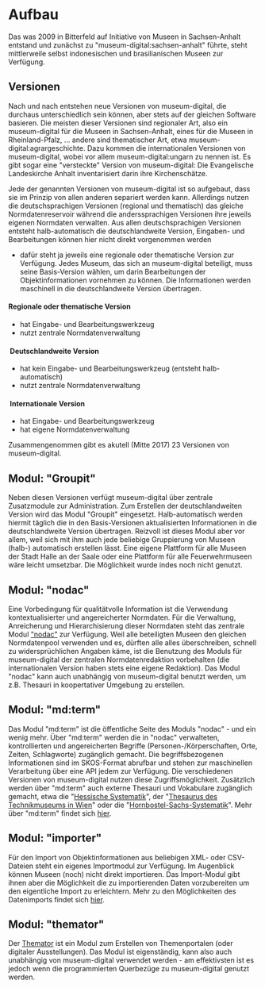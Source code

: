 Aufbau
======

Das was 2009 in Bitterfeld auf Initiative von Museen in Sachsen-Anhalt
entstand und zunächst zu \"museum-digital:sachsen-anhalt\" führte, steht
mittlerweile selbst indonesischen und brasilianischen Museen zur
Verfügung.

Versionen
---------

Nach und nach entstehen neue Versionen von museum-digital, die durchaus
unterschiedlich sein können, aber stets auf der gleichen Software
basieren. Die meisten dieser Versionen sind regionaler Art, also ein
museum-digital für die Museen in Sachsen-Anhalt, eines für die Museen in
Rheinland-Pfalz, \... andere sind thematischer Art, etwa
museum-digital:agrargeschichte. Dazu kommen die internationalen
Versionen von museum-digital, wobei vor allem museum-digital:ungarn zu
nennen ist. Es gibt sogar eine \"versteckte\" Version von
museum-digital: Die Evangelische Landeskirche Anhalt inventarisiert
darin ihre Kirchenschätze.

Jede der genannten Versionen von museum-digital ist so aufgebaut, dass
sie im Prinzip von allen anderen separiert werden kann. Allerdings
nutzen die deutschsprachigen Versionen (regional und thematisch) das
gleiche Normdatenreservoir während die anderssprachigen Versionen ihre
jeweils eigenen Normdaten verwalten. Aus allen deutschsprachigen
Versionen entsteht halb-automatisch die deutschlandweite Version,
Eingaben- und Bearbeitungen können hier nicht direkt vorgenommen werden
- dafür steht ja jeweils eine regionale oder thematische Version zur
Verfügung. Jedes Museum, das sich an museum-digital beteiligt, muss
seine Basis-Version wählen, um darin Bearbeitungen der
Objektinformationen vornehmen zu können. Die Informationen werden
maschinell in die deutschlandweite Version übertragen.

#### Regionale oder thematische Version

-   hat Eingabe- und Bearbeitungswerkzeug
-   nutzt zentrale Normdatenverwaltung

####  Deutschlandweite Version

-   hat kein Eingabe- und Bearbeitungswerkzeug (entsteht
    halb-automatisch)
-   nutzt zentrale Normdatenverwaltung

####  Internationale Version

-   hat Eingabe- und Bearbeitungswerkzeug
-   hat eigene Normdatenverwaltung

Zusammengenommen gibt es akutell (Mitte 2017) 23 Versionen von
museum-digital.

Modul: \"Groupit\"
------------------

Neben diesen Versionen verfügt museum-digital über zentrale Zusatzmodule
zur Administration. Zum Erstellen der deutschlandweiten Version wird das
Modul \"Groupit\" eingesetzt. Halb-automatisch werden hiermit täglich
die in den Basis-Versionen aktualisierten Informationen in die
deutschlandweite Version übertragen. Reizvoll ist dieses Modul aber vor
allem, weil sich mit ihm auch jede beliebige Gruppierung von Museen
(halb-) automatisch erstellen lässt. Eine eigene Plattform für alle
Museen der Stadt Halle an der Saale oder eine Plattform für alle
Feuerwehrmuseen wäre leicht umsetzbar. Die Möglichkeit wurde indes noch
nicht genutzt.

Modul: \"nodac\"
----------------

Eine Vorbedingung für qualitätvolle Information ist die Verwendung
kontextualisierter und angereicherter Normdaten. Für die Verwaltung,
Anreicherung und Hierarchisierung dieser Normdaten steht das zentrale
Modul ["nodac"](../nodac/README.md) zur Verfügung. Weil alle beteiligten Museen den gleichen
Normdatenpool verwenden und es, dürften alle alles überschreiben,
schnell zu widersprüchlichen Angaben käme, ist die Benutzung des Moduls
für museum-digital der zentralen Normdatenredaktion vorbehalten (die
internationalen Version haben stets eine eigene Redaktion). Das Modul
\"nodac\" kann auch unabhängig von museum-digital benutzt werden, um
z.B. Thesauri in koopertativer Umgebung zu erstellen.

Modul: \"md:term\"
------------------

Das Modul \"md:term\" ist die öffentliche Seite des Moduls \"nodac\" -
und ein wenig mehr. Über \"md:term\" werden die in \"nodac\"
verwalteten, kontrollierten und angereicherten Begriffe
(Personen-/Körperschaften, Orte, Zeiten, Schlagworte) zugänglich
gemacht. Die begriffsbezogenen Informationen sind im SKOS-Format
abrufbar und stehen zur maschinellen Verarbeitung über eine API jedem
zur Verfügung. Die verschiedenen Versionen von museum-digital nutzen
diese Zugriffsmöglichkeit. Zusätzlich werden über \"md:term\" auch
externe Thesauri und Vokabulare zugänglich gemacht, etwa die
\"[Hessische
Systematik](https://term.museum-digital.de/hesys/tag/tag.php?nodac_version=hesys&tagnum=2771)\",
der \"[Thesaurus des Technikmuseums in
Wien](https://term.museum-digital.de/technikthesaurus/tag/tag.php?nodac_version=technikthesaurus&tagnum=7002)\"
oder die
\"[Hornbostel-Sachs-Systematik](https://term.museum-digital.de/hornbostel/tag/tag.php?nodac_version=hornbostel&tagnum=84)\".
Mehr über \"md:term\" findet sich [hier](../md-term/README.md).

Modul: \"importer\"
-------------------

Für den Import von Objektinformationen aus beliebigen XML- oder
CSV-Dateien steht ein eigenes Importmodul zur Verfügung. Im Augenblick
können Museen (noch) nicht direkt importieren. Das Import-Modul gibt
ihnen aber die Möglichkeit die zu importierenden Daten vorzubereiten um
den eigentliche Import zu erleichtern. Mehr zu den Möglichkeiten des
Datenimports findet sich
[hier](../import/README.md).

Modul: \"themator\"
-------------------

Der [Themator](../Themator/README.md) ist ein Modul zum Erstellen von Themenportalen (oder digitaler Ausstellungen). Das Modul ist eigenständig, kann also auch
unabhängig von museum-digital verwendet werden - am effektivsten ist es
jedoch wenn die programmierten Querbezüge zu museum-digital genutzt
werden.
